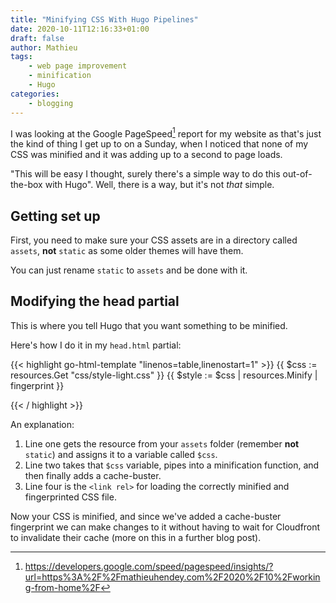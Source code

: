 ```yaml
---
title: "Minifying CSS With Hugo Pipelines"
date: 2020-10-11T12:16:33+01:00
draft: false
author: Mathieu
tags:
    - web page improvement
    - minification
    - Hugo
categories:
    - blogging
---
```


I was looking at the Google PageSpeed[^1] report for my website as that's
just the kind of thing I get up to on a Sunday, when I noticed that none
of my CSS was minified and it was adding up to a second to page loads.

"This will be easy I thought, surely there's a simple way to do this
out-of-the-box with Hugo". Well, there is a way, but it's not *that* simple.

## Getting set up

First, you need to make sure your CSS assets are in a directory called `assets`, **not**
`static` as some older themes will have them.

You can just rename `static` to `assets` and be done with it.

## Modifying the head partial

This is where you tell Hugo that you want something to be minified.

Here's how I do it in my `head.html` partial:

{{< highlight go-html-template "linenos=table,linenostart=1" >}}
  {{ $css := resources.Get "css/style-light.css" }}
  {{ $style := $css | resources.Minify | fingerprint }}

  <link rel="stylesheet" href="{{ $style.Permalink }}">
{{< / highlight >}}

An explanation:

1. Line one gets the resource from your `assets` folder (remember **not**
   `static`) and assigns it to a variable called `$css`.
2. Line two takes that `$css` variable, pipes into a minification function, and then finally adds a cache-buster.
3. Line four is the `<link rel>` for loading the correctly minified and fingerprinted CSS file.

Now your CSS is minified, and since we've added a cache-buster fingerprint we can make changes to it
without having to wait for Cloudfront to invalidate their cache (more on this in a further blog post).

[^1]: https://developers.google.com/speed/pagespeed/insights/?url=https%3A%2F%2Fmathieuhendey.com%2F2020%2F10%2Fworking-from-home%2F
